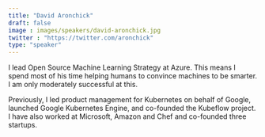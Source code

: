 ```yaml
---
title: "David Aronchick"
draft: false
image : images/speakers/david-aronchick.jpg
twitter : "https://twitter.com/aronchick"
type: "speaker"
---
```


I lead Open Source Machine Learning Strategy at Azure. This means I spend most of his time helping humans to convince machines to be smarter. I am only moderately successful at this.

Previously, I led product management for Kubernetes on behalf of Google, launched Google Kubernetes Engine, and co-founded the Kubeflow project. I have also worked at Microsoft, Amazon and Chef and co-founded three startups.


